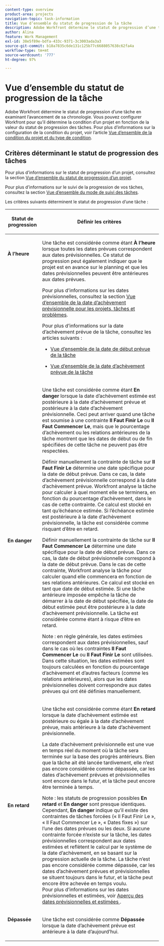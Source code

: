```yaml
---
content-type: overview
product-area: projects
navigation-topic: task-information
title: Vue d’ensemble du statut de progression de la tâche
description: Adobe Workfront détermine le statut de progression d’une tâche en examinant l’avancement de sa chronologie. Vous pouvez configurer Workfront pour qu’il détermine la condition d’un projet en fonction de la valeur du statut de progression des tâches. Pour plus d’informations sur la configuration du statut du projet, consultez l’article « Vue d’ensemble du statut et du type de statut du projet ».
author: Alina
feature: Work Management
exl-id: 38e5f89e-bdfa-433c-9371-3c3003ada3a3
source-git-commit: b18a7835c6de131c125b77c6688057638c62fa4a
workflow-type: tm+mt
source-wordcount: '777'
ht-degree: 97%

---
```


# Vue d’ensemble du statut de progression de la tâche

<!-- Audited: 1/2024 -->

Adobe Workfront détermine le statut de progression d’une tâche en examinant l’avancement de sa chronologie. Vous pouvez configurer Workfront pour qu’il détermine la condition d’un projet en fonction de la valeur du statut de progression des tâches. Pour plus d’informations sur la configuration de la condition du projet, voir l’article [Vue d’ensemble de la condition du projet et du type de condition](../../../manage-work/projects/manage-projects/project-condition-and-condition-type.md).

## Critères déterminant le statut de progression des tâches

Pour plus d’informations sur le statut de progression d’un projet, consultez la section [Vue d’ensemble du statut de progression d’un projet](../../../manage-work/projects/planning-a-project/project-progress-status.md).

Pour plus d’informations sur le suivi de la progression de vos tâches, consultez la section [Vue d’ensemble du mode de suivi des tâches](../../../manage-work/tasks/task-information/task-tracking-mode.md).

Les critères suivants déterminent le statut de progression d’une tâche :

<table> 
 <col> 
 <col> 
 <thead> 
  <tr> 
   <th> <p><strong>Statut de progression</strong> </p> </th> 
   <th> <p><strong>Définir les critères</strong> </p> </th> 
  </tr> 
 </thead> 
 <tbody> 
  <tr valign="top"> 
   <td scope="col"> <p> </p> <p><strong>À l’heure</strong> </p> </td> 
   <td scope="col"> <p>Une tâche est considérée comme étant <strong>À l’heure</strong> lorsque toutes les dates prévues correspondent aux dates prévisionnelles. Ce statut de progression peut également indiquer que le projet est en avance sur le planning et que les dates prévisionnelles peuvent être antérieures aux dates prévues.</p> <p>Pour plus d’informations sur les dates prévisionnelles, consultez la section <a href="../../../manage-work/projects/planning-a-project/project-projected-completion-date.md" class="MCXref xref">Vue d’ensemble de la date d’achèvement prévisionnelle pour les projets, tâches et problèmes</a>.</p> <p>Pour plus d’informations sur la date d’achèvement prévue de la tâche, consultez les articles suivants :</p> 
    <ul> 
     <li> <p><a href="../../../manage-work/tasks/task-information/task-planned-start-date.md" class="MCXref xref">Vue d’ensemble de la date de début prévue de la tâche</a> </p> </li> 
     <li> <p><a href="../../../manage-work/tasks/task-information/task-planned-completion-date.md" class="MCXref xref">Vue d’ensemble de la date d’achèvement prévue de la tâche</a> </p> </li> 
    </ul> </td> 
  </tr> 
  <tr> 
   <td><p></p> <p><strong>En danger</strong> </p> </td> 
   <td><p>Une tâche est considérée comme étant <strong>En danger</strong> lorsque la date d’achèvement estimée est postérieure à la date d’achèvement prévue et postérieure à la date d’achèvement prévisionnelle. Ceci peut arriver quand une tâche est soumise à une contrainte <strong>Il Faut Finir Le</strong> ou <strong>Il Faut Commencer Le</strong>, mais que le pourcentage d’achèvement ou les relations antérieures de la tâche montrent que les dates de début ou de fin spécifiées de cette tâche ne peuvent pas être respectées. </p><p> Définir manuellement la contrainte de tâche sur <strong>Il Faut Finir Le</strong> détermine une date spécifique pour la date de début prévue. Dans ce cas, la date d’achèvement prévisionnelle correspond à la date d’achèvement prévue. Workfront analyse la tâche pour calculer à quel moment elle se terminera, en fonction du pourcentage d’achèvement, dans le cas de cette contrainte. Ce calcul est stocké en tant qu’échéance estimée. Si l’échéance estimée est postérieure à la date d’achèvement prévisionnelle, la tâche est considérée comme risquant d’être en retard. </p> <p> Définir manuellement la contrainte de tâche sur <strong>Il Faut Commencer Le</strong> détermine une date spécifique pour la date de début prévue. Dans ce cas, la date de début prévisionnelle correspond à la date de début prévue. Dans le cas de cette contrainte, Workfront analyse la tâche pour calculer quand elle commencera en fonction de ses relations antérieures. Ce calcul est stocké en tant que date de début estimée. Si une tâche antérieure imposée empêche la tâche de démarrer à la date de début spécifiée, la date de début estimée peut être postérieure à la date d’achèvement prévisionnelle. La tâche est considérée comme étant à risque d’être en retard. </p> <p>Note : en règle générale, les dates estimées correspondent aux dates prévisionnelles, sauf dans le cas où les contraintes <strong>Il Faut Commencer Le</strong> ou <strong>Il Faut Finir Le</strong> sont utilisées. Dans cette situation, les dates estimées sont toujours calculées en fonction du pourcentage d’achèvement et d’autres facteurs (comme les relations antérieures), alors que les dates prévisionnelles doivent correspondre aux dates prévues qui ont été définies manuellement.</p> </td> 
  </tr> 
  <tr> 
   <td> <p><strong>En retard</strong> </p> </td> 
   <td> <p>Une tâche est considérée comme étant <strong>En retard</strong> lorsque la date d’achèvement estimée est postérieure ou égale à la date d’achèvement prévue, mais antérieure à la date d’achèvement prévisionnelle.</p> <p>La date d’achèvement prévisionnelle est une vue en temps réel du moment où la tâche sera terminée sur la base des progrès antérieurs. Bien que la tâche ait été lancée tardivement, elle n’est pas encore considérée comme dépassée, car les dates d’achèvement prévues et prévisionnelles sont encore dans le futur, et la tâche peut encore être terminée à temps.</p> <p>Note : les statuts de progression possibles <strong>En retard</strong> et <strong>En danger</strong> sont presque identiques. Cependant, <strong>En danger</strong> indique qu’il existe des contraintes de tâches forcées (« Il Faut Finir Le », « Il Faut Commencer Le », « Dates fixes ») sur l’une des dates prévues ou les deux. Si aucune contrainte forcée n’existe sur la tâche, les dates prévisionnelles correspondent aux dates estimées et reflètent le calcul par le système de la date d’achèvement, en se basant sur la progression actuelle de la tâche. La tâche n’est pas encore considérée comme dépassée, car les dates d’achèvement prévues et prévisionnelles se situent toujours dans le futur, et la tâche peut encore être achevée en temps voulu.<br>Pour plus d’informations sur les dates prévisionnelles et estimées, voir <a href="../../../manage-work/tasks/task-information/differentiate-projected-estimated-dates.md" class="MCXref xref">Aperçu des dates prévisionnelles et estimées </a>.</p> </td> 
  </tr> 
  <tr valign="top"> 
   <td> <p><strong>Dépassée</strong> </p> </td> 
   <td> <p>Une tâche est considérée comme <strong>Dépassée</strong> lorsque la date d’achèvement prévue est antérieure à la date d’aujourd’hui.<br></p> </td> 
  </tr> 
 </tbody> 
</table>

<!--hiding this because some users find the images confusing, as they don't really show the dates mentioned in the descriptions above. Keep the pictures though, in case some users will complain that we hid them. 

## How task Progress Status updates over time

The different date types in our projects tell us how tasks are progressing over time:

* On Time

  ![](assets/on-time-progress-status-350x233.png)

* At Risk

  ![](assets/at-risk-progress-status-350x233.png)

* Behind

  ![](assets/behind-progress-status-350x233.png)

* Late

  ![](assets/late-progress-status-350x233.png)

-->
